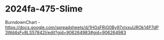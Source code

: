 # 2024fa-475-Slime

BurndownChart - https://docs.google.com/spreadsheets/d/1HGsFRiG0By97xlxxuUROk14P7dP3Wd4sFv8LS57842I/edit?gid=906264983#gid=906264983
